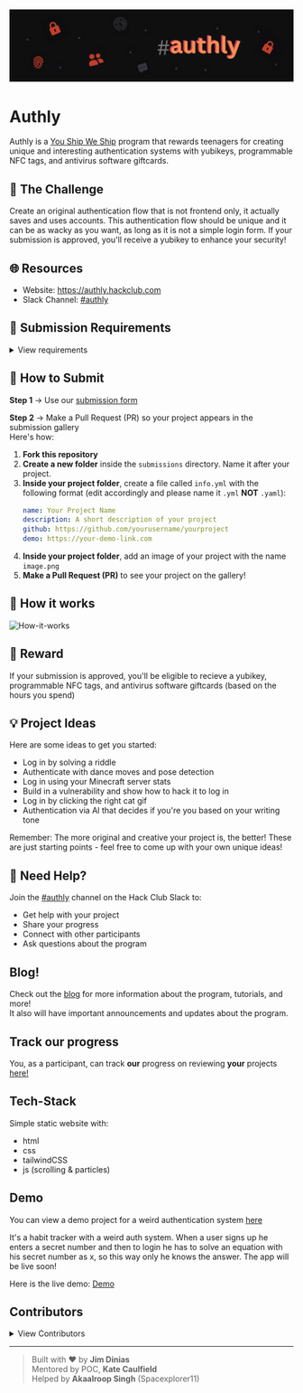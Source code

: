 ![Banner](static/logo/banner-authly.png)
---

# Authly

Authly is a [You Ship We Ship](https://ysws.hackclub.com) program that rewards teenagers for creating unique and
interesting authentication systems with yubikeys, programmable NFC tags, and antivirus software giftcards.

## 🎯 The Challenge

Create an original authentication flow that is not frontend only, it actually saves and uses accounts.
This authentication flow should be unique and it can be as wacky as you want, as long as it is not a simple login form.
If your submission is approved, you'll receive a yubikey to enhance your security!

## 🌐 Resources

- Website: https://authly.hackclub.com
- Slack Channel: [#authly](https://hackclub.slack.com/archives/C0963JU3CSD)

## 📝 Submission Requirements

<details>
<summary>View requirements</summary>

1. **Self-Written**: Your program must be self-written and should not use any plug & play framework such as Firebase,
   Supabase, Clerk etc
2. **Unique Authentication Flow**: The authentication flow should be unique and not a simple login form. It can be as
   creative as you want, but it should not be frontend only.
   It **cannot** be a simple login form, it should be something that is not commonly seen in other authentication flows.
3. **Originality**: It must not be a remake of an existing authentication flow or someone else's.
4. **Open Source**: Your code must be open source and available on GitHub.
5. **Documentation**: Your code must be well documented and easy to understand. You should also be able to explain your
   code and the authentication flow in detail.
6. **Fully Functional**: Your app must work for multiple users - not just a demo for one person. No frontend-only stuff.
   Real users, real accounts. It’s okay to use simple session/cookie tools (like Flask or Express sessions).
7. **Coding Time Tracking**:  You must track all your coding time using Hackatime. A minimum of 6-10 hours of logged
   development time is required for your submission to be eligible.

</details>

## 📝 How to Submit
**Step 1** -> Use our [submission form](https://airtable.com/appLMKxJKjiqcNlSg/pagXLkgh6iPYS2hpD/form)

**Step 2** → Make a Pull Request (PR) so your project appears in the submission gallery  
Here's how:

1. **Fork this repository**
2. **Create a new folder** inside the `submissions` directory. Name it after your project.
3. **Inside your project folder**, create a file called `info.yml` with the following format (edit accordingly and please name it `.yml` **NOT** `.yaml`):
   ```yaml
   name: Your Project Name
   description: A short description of your project
   github: https://github.com/yourusername/yourproject
   demo: https://your-demo-link.com
4. **Inside your project folder**, add an image of your project with the name `image.png`
5. **Make a Pull Request (PR)** to see your project on the gallery!

## 🚀 How it works

![How-it-works](static/imgs/how-it-works.png)

## 🎁 Reward

If your submission is approved, you'll be eligible to recieve a yubikey, programmable NFC tags, and antivirus software giftcards (based on the hours you spend)

## 💡 Project Ideas

Here are some ideas to get you started:

- Log in by solving a riddle
- Authenticate with dance moves and pose detection
- Log in using your Minecraft server stats
- Build in a vulnerability and show how to hack it to log in
- Log in by clicking the right cat gif
- Authentication via AI that decides if you're you based on your writing tone

Remember: The more original and creative your project is, the better! These are just starting points - feel free to come
up with your own unique ideas!

## 🤝 Need Help?

Join the [#authly](https://hackclub.slack.com/archives/authly) channel on the Hack Club Slack to:

- Get help with your project
- Share your progress
- Connect with other participants
- Ask questions about the program

## Blog!
Check out the [blog](https://authly.hackclub.com/blog) for more information about the program, tutorials, and more!  
It also will have important announcements and updates about the program.

## Track our progress
You, as a participant, can track **our** progress on reviewing **your** projects [here!](https://authly.hackclub.com/track/)

## Tech-Stack

Simple static website with:

- html
- css
- tailwindCSS
- js (scrolling & particles)

## Demo

You can view a demo project for a weird authentication
system [here](https://github.com/jimmydin7/auth-ysws/tree/main/demo)

It's a habit tracker with a weird auth system. When a user signs up he enters a secret number and then to login he has
to solve an equation with his secret number as x, so this way only he knows the answer.
The app will be live soon!

Here is the live demo: [Demo]( https://jimdiet.pythonanywhere.com/)

## Contributors

<details>
  <summary>View Contributors</summary>
  <ul>
    <li><a href="https://github.com/jimmydin7">jimmydin7</a> (main page + tutorials JSON + demo + intro animation)</li>
    <li><a href="https://github.com/Spacexplorer11">Spacexplorer11</a> (A lot - check commits for more info)</li>
    <li><a href="https://github.com/twonfi">twonfi</a> (small typo)</li>
    <li><a href="https://github.com/yehorscode">yehorscode</a> (logo variations)</li>
  </ul>
</details>


---

> Built with ❤️ by **Jim Dinias**  
> Mentored by POC, **Kate Caulfield**  
> Helped by **Akaalroop Singh** (Spacexplorer11)  

